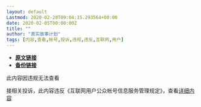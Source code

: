 ```yaml
---
layout: default
Lastmod: 2020-02-28T09:04:15.293564+00:00
date: 2020-02-05T00:00:00Z
title: ""
author: "真实故事计划"
tags: [内容,查看,帐号,投诉,违规,违反,互联网,用户]
---
```


* [**原文链接**](https://mp.weixin.qq.com/s/UctM0E0WRLLdjZyXh1IDjA)
* [**备份链接**](http://archive.ph/F0iwN)


此内容因违规无法查看

接相关投诉，此内容违反《互联网用户公众帐号信息服务管理规定》，查看[详细内容](http://www.cac.gov.cn/2017-09/07/c_1121624269.htm)

